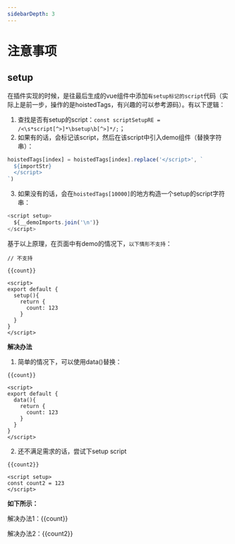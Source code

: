 ```yaml
---
sidebarDepth: 3
---
```


# 注意事项

## setup
在插件实现的时候，是往最后生成的vue组件中添加`有setup标记的script`代码（实际上是前一步，操作的是hoistedTags，有兴趣的可以参考源码）。有以下逻辑：
1. 查找是否有setup的script：`const scriptSetupRE = /<\s*script[^>]*\bsetup\b[^>]*/;`；
2. 如果有的话，会标记该script，然后在该script中引入demo组件（替换字符串）：
```js {1,2}
hoistedTags[index] = hoistedTags[index].replace('</script>', `
  ${importStr}
  </script>
`)
```
3. 如果没有的话，会在`hoistedTags[10000]`的地方构造一个setup的script字符串：
```js {1,2}
<script setup>
  ${__demoImports.join('\n')}
</script>
```

基于以上原理，在页面中有demo的情况下，`以下情形不支持`：
```vue {1,7}
// 不支持

{{count}}

<script>
export default {
  setup(){
    return {
      count: 123
    }
  }
}
</script>
```

**解决办法**
1. 简单的情况下，可以使用data()替换：
```vue {5}
{{count}}

<script>
export default {
  data(){
    return {
      count: 123
    }
  }
}
</script>
```

2. 还不满足需求的话，尝试下setup script
```vue {3-5}
{{count2}}

<script setup>
const count2 = 123
</script>
```

**如下所示：**

解决办法1：{{count}}

<script>
export default {
  data(){
    return {
      count: 123
    }
  }
}
</script>

解决办法2：{{count2}}

<script setup>
const count2 = 123
</script>